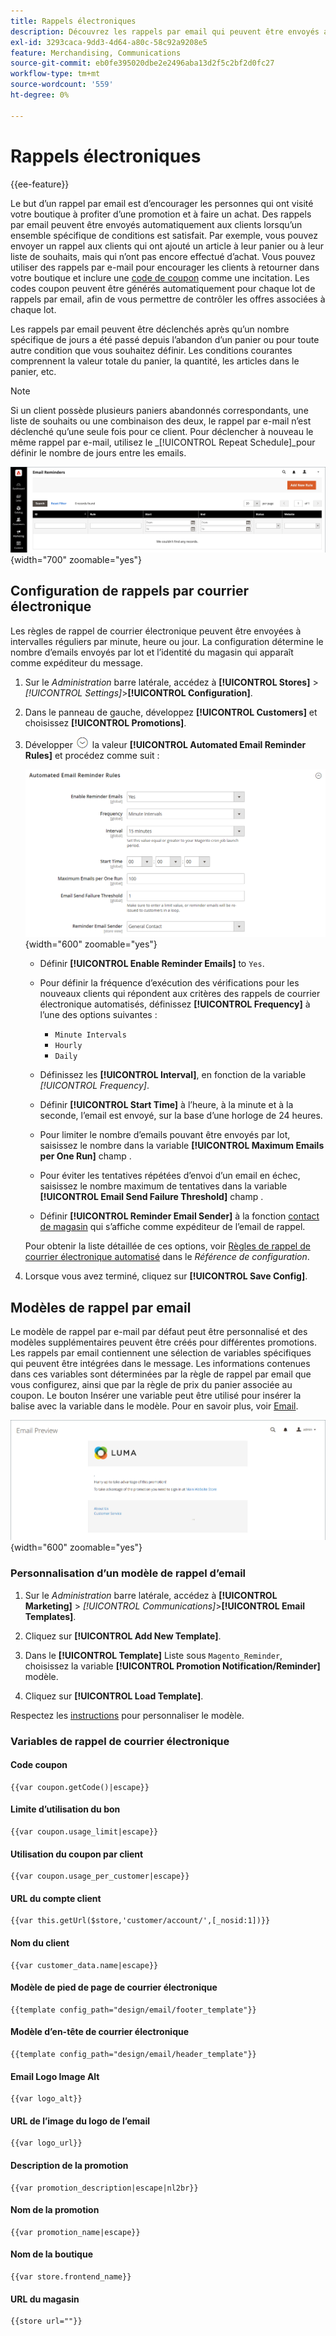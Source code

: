 ```yaml
---
title: Rappels électroniques
description: Découvrez les rappels par email qui peuvent être envoyés automatiquement aux clients lorsqu’un ensemble spécifique de conditions est satisfait.
exl-id: 3293caca-9dd3-4d64-a80c-58c92a9208e5
feature: Merchandising, Communications
source-git-commit: eb0fe395020dbe2e2496aba13d2f5c2bf2d0fc27
workflow-type: tm+mt
source-wordcount: '559'
ht-degree: 0%

---
```


# Rappels électroniques

{{ee-feature}}

Le but d’un rappel par email est d’encourager les personnes qui ont visité votre boutique à profiter d’une promotion et à faire un achat. Des rappels par email peuvent être envoyés automatiquement aux clients lorsqu’un ensemble spécifique de conditions est satisfait. Par exemple, vous pouvez envoyer un rappel aux clients qui ont ajouté un article à leur panier ou à leur liste de souhaits, mais qui n’ont pas encore effectué d’achat. Vous pouvez utiliser des rappels par e-mail pour encourager les clients à retourner dans votre boutique et inclure une [code de coupon](price-rules-cart-coupon.md) comme une incitation. Les codes coupon peuvent être générés automatiquement pour chaque lot de rappels par email, afin de vous permettre de contrôler les offres associées à chaque lot.

Les rappels par email peuvent être déclenchés après qu’un nombre spécifique de jours a été passé depuis l’abandon d’un panier ou pour toute autre condition que vous souhaitez définir. Les conditions courantes comprennent la valeur totale du panier, la quantité, les articles dans le panier, etc.

>[!NOTE]
>
>Si un client possède plusieurs paniers abandonnés correspondants, une liste de souhaits ou une combinaison des deux, le rappel par e-mail n’est déclenché qu’une seule fois pour ce client. Pour déclencher à nouveau le même rappel par e-mail, utilisez le _[!UICONTROL Repeat Schedule]_pour définir le nombre de jours entre les emails.

![Rappels électroniques](./assets/email-reminders.png){width="700" zoomable="yes"}

## Configuration de rappels par courrier électronique

Les règles de rappel de courrier électronique peuvent être envoyées à intervalles réguliers par minute, heure ou jour. La configuration détermine le nombre d’emails envoyés par lot et l’identité du magasin qui apparaît comme expéditeur du message.

1. Sur le _Administration_ barre latérale, accédez à **[!UICONTROL Stores]** > _[!UICONTROL Settings]_>**[!UICONTROL Configuration]**.

1. Dans le panneau de gauche, développez **[!UICONTROL Customers]** et choisissez **[!UICONTROL Promotions]**.

1. Développer ![Sélecteur d’extension](../assets/icon-display-expand.png) la valeur **[!UICONTROL Automated Email Reminder Rules]** et procédez comme suit :

   ![Configuration des clients - règles de rappel de courrier électronique automatisé](../configuration-reference/customers/assets/promotions-automated-email-reminder-rules.png){width="600" zoomable="yes"}

   - Définir **[!UICONTROL Enable Reminder Emails]** to `Yes`.

   - Pour définir la fréquence d’exécution des vérifications pour les nouveaux clients qui répondent aux critères des rappels de courrier électronique automatisés, définissez **[!UICONTROL Frequency]** à l’une des options suivantes :

      - `Minute Intervals`
      - `Hourly`
      - `Daily`

   - Définissez les **[!UICONTROL Interval]**, en fonction de la variable _[!UICONTROL Frequency]_.

   - Définir **[!UICONTROL Start Time]** à l’heure, à la minute et à la seconde, l’email est envoyé, sur la base d’une horloge de 24 heures.

   - Pour limiter le nombre d’emails pouvant être envoyés par lot, saisissez le nombre dans la variable **[!UICONTROL Maximum Emails per One Run]** champ .

   - Pour éviter les tentatives répétées d’envoi d’un email en échec, saisissez le nombre maximum de tentatives dans la variable **[!UICONTROL Email Send Failure Threshold]** champ .

   - Définir **[!UICONTROL Reminder Email Sender]** à la fonction [contact de magasin](../getting-started/store-details.md#store-email-addresses) qui s’affiche comme expéditeur de l’email de rappel.

   Pour obtenir la liste détaillée de ces options, voir [Règles de rappel de courrier électronique automatisé](../configuration-reference/customers/promotions.md#automated-email-reminder-rules) dans le _Référence de configuration_.

1. Lorsque vous avez terminé, cliquez sur **[!UICONTROL Save Config]**.

## Modèles de rappel par email

Le modèle de rappel par e-mail par défaut peut être personnalisé et des modèles supplémentaires peuvent être créés pour différentes promotions. Les rappels par email contiennent une sélection de variables spécifiques qui peuvent être intégrées dans le message. Les informations contenues dans ces variables sont déterminées par la règle de rappel par email que vous configurez, ainsi que par la règle de prix du panier associée au coupon. Le bouton Insérer une variable peut être utilisé pour insérer la balise avec la variable dans le modèle. Pour en savoir plus, voir [Email](../systems/email-templates.md).

![Aperçu du rappel par email](./assets/email-reminder-preview-promotion-template.png){width="600" zoomable="yes"}

### Personnalisation d’un modèle de rappel d’email

1. Sur le _Administration_ barre latérale, accédez à **[!UICONTROL Marketing]** > _[!UICONTROL Communications]_>**[!UICONTROL Email Templates]**.

1. Cliquez sur **[!UICONTROL Add New Template]**.

1. Dans le **[!UICONTROL Template]** Liste sous `Magento_Reminder`, choisissez la variable **[!UICONTROL Promotion Notification/Reminder]** modèle.

1. Cliquez sur **[!UICONTROL Load Template]**.

Respectez les [instructions](../systems/email-template-custom.md) pour personnaliser le modèle.

### Variables de rappel de courrier électronique

#### Code coupon

```
{{var coupon.getCode()|escape}}
```

#### Limite d’utilisation du bon

```
{{var coupon.usage_limit|escape}}
```

#### Utilisation du coupon par client

```
{{var coupon.usage_per_customer|escape}}
```

#### URL du compte client

```
{{var this.getUrl($store,'customer/account/',[_nosid:1])}}
```

#### Nom du client

```
{{var customer_data.name|escape}}
```

#### Modèle de pied de page de courrier électronique

```
{{template config_path="design/email/footer_template"}}
```

#### Modèle d’en-tête de courrier électronique

```
{{template config_path="design/email/header_template"}}
```

#### Email Logo Image Alt

```
{{var logo_alt}}
```

#### URL de l’image du logo de l’email

```
{{var logo_url}}
```

#### Description de la promotion

```
{{var promotion_description|escape|nl2br}}
```

#### Nom de la promotion

```
{{var promotion_name|escape}}
```

#### Nom de la boutique

```
{{var store.frontend_name}}
```

#### URL du magasin

```
{{store url=""}}
```
